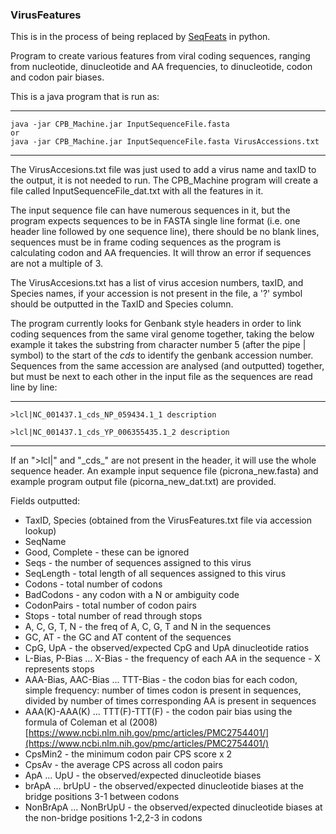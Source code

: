 ### VirusFeatures

This is in the process of being replaced by [SeqFeats](https://github.com/rjorton/SeqFeats) in python.

Program to create various features from viral coding sequences, ranging from nucleotide, dinucleotide and AA frequencies, to dinucleotide, codon and codon pair biases.

This is a java program that is run as:

---
    java -jar CPB_Machine.jar InputSequenceFile.fasta
    or
    java -jar CPB_Machine.jar InputSequenceFile.fasta VirusAccessions.txt
---

The VirusAccesions.txt file was just used to add a virus name and taxID to the output, it is not needed to run. The CPB_Machine program will create a file called InputSequenceFile_dat.txt with all the features in it.

The input sequence file can have numerous sequences in it, but the program expects sequences to be in FASTA single line format (i.e. one header line followed by one sequence line), there should be no blank lines, sequences must be in frame coding sequences as the program is calculating codon and AA frequencies. It will throw an error if sequences are not a multiple of 3.

The VirusAccesions.txt has a list of virus accesion numbers, taxID, and Species names, if your accession is not present in the file, a '?' symbol should be outputted in the TaxID and Species column.

The program currently looks for Genbank style headers in order to link coding sequences from the same viral genome together, taking the below example it takes the substring from character number 5 (after the pipe | symbol) to the start of the _cds_ to identify the genbank accession number. Sequences from the same accession are analysed (and outputted) together, but must be next to each other in the input file as the sequences are read line by line:

---
    >lcl|NC_001437.1_cds_NP_059434.1_1 description

    >lcl|NC_001437.1_cds_YP_006355435.1_2 description
---

If an ">lcl|" and "\_cds\_" are not present in the header, it will use the whole sequence header. An example input sequence file (picrona_new.fasta) and example program output file (picorna_new_dat.txt) are provided.

Fields outputted:

* TaxID, Species (obtained from the VirusFeatures.txt file via accession lookup)
* SeqName
* Good, Complete - these can be ignored
* Seqs - the number of sequences assigned to this virus
* SeqLength - total length of all sequences assigned to this virus
* Codons - total number of codons
* BadCodons - any codon with a N or ambiguity code
* CodonPairs - total number of codon pairs
* Stops - total number of read through stops
* A, C, G, T, N - the freq of A, C, G, T and N in the sequences
* GC, AT - the GC and AT content of the sequences
* CpG, UpA - the observed/expected CpG and UpA dinucleotide ratios
* L-Bias, P-Bias ... X-Bias - the frequency of each AA in the sequence - X represents stops
* AAA-Bias, AAC-Bias ... TTT-Bias - the codon bias for each codon, simple frequency: number of times codon is present in sequences, divided by number of times corresponding AA is present in sequences
* AAA(K)-AAA(K) ... TTT(F)-TTT(F) - the codon pair bias using the formula of Coleman et al (2008) [https://www.ncbi.nlm.nih.gov/pmc/articles/PMC2754401/](https://www.ncbi.nlm.nih.gov/pmc/articles/PMC2754401/) 
* CpsMin2 - the minimum codon pair CPS score x 2
* CpsAv - the average CPS across all codon pairs
* ApA ... UpU - the observed/expected dinucleotide biases
* brApA ... brUpU - the observed/expected dinucleotide biases at the bridge positions 3-1 between codons
* NonBrApA ... NonBrUpU - the observed/expected dinucleotide biases at the non-bridge positions 1-2,2-3 in codons



